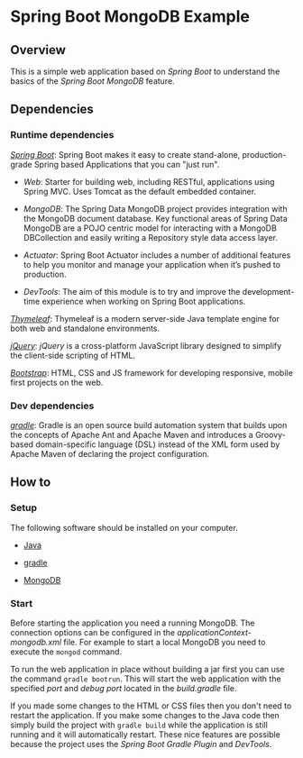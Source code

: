 # Spring Boot MongoDB Example

## Overview

This is a simple web application based on *Spring Boot* to understand the basics of the *Spring Boot MongoDB* feature.

## Dependencies

### Runtime dependencies

*[Spring Boot](http://projects.spring.io/spring-boot/)*: Spring Boot makes it easy to create stand-alone, production-grade Spring based Applications that you can "just run".

* *Web*: Starter for building web, including RESTful, applications using Spring MVC. Uses Tomcat as the default embedded container.

* *MongoDB*: The Spring Data MongoDB project provides integration with the MongoDB document database. Key functional areas of Spring Data MongoDB are a POJO centric model for interacting with a MongoDB DBCollection and easily writing a Repository style data access layer.

* *Actuator*: Spring Boot Actuator includes a number of additional features to help you monitor and manage your application when it’s pushed to production.

* *DevTools*: The aim of this module is to try and improve the development-time experience when working on Spring Boot applications.

*[Thymeleaf](http://www.thymeleaf.org/)*: Thymeleaf is a modern server-side Java template engine for both web and standalone environments.

*[jQuery](https://jquery.com/)*: *jQuery* is a cross-platform JavaScript library designed to simplify the client-side scripting of HTML.

*[Bootstrap](http://getbootstrap.com/)*: HTML, CSS and JS framework for developing responsive, mobile first projects on the web.

### Dev dependencies

*[gradle](https://gradle.org/)*: Gradle is an open source build automation system that builds upon the concepts of Apache Ant and Apache Maven and introduces a Groovy-based domain-specific language (DSL) instead of the XML form used by Apache Maven of declaring the project configuration.

## How to

### Setup

The following software should be installed on your computer.

* [Java](https://www.java.com/)

* [gradle](https://gradle.org/)

* [MongoDB](https://www.mongodb.com/)

### Start

Before starting the application you need a running MongoDB. The connection options can be configured in the *applicationContext-mongodb.xml* file. For example to start a local MongoDB you need to execute the `mongod` command.

To run the web application in place without building a jar first you can use the command `gradle bootrun`. This will start the web application with the specified *port* and *debug port* located in the *build.gradle* file. 

If you made some changes to the HTML or CSS files then you don't need to restart the application. If you make some changes to the Java code then simply build the project with `gradle build` while the application is still running and it will automatically restart. These nice features are possible because the project uses the *Spring Boot Gradle Plugin* and *DevTools*. 
